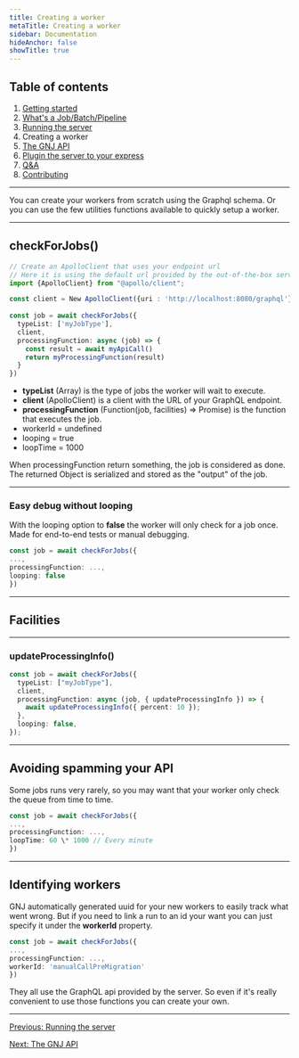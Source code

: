 ```yaml
---
title: Creating a worker
metaTitle: Creating a worker
sidebar: Documentation
hideAnchor: false
showTitle: true
---
```


## Table of contents

1. [Getting started](index.md)
2. [What's a Job/Batch/Pipeline](02_Whats_a_Job_Batch_Pipeline.md)
3. [Running the server](03_Running_the_server.md)
4. Creating a worker
5. [The GNJ API](05_The_GNJ_API.md)
6. [Plugin the server to your express](06_Plugin_the_server_to_your_express.md)
7. [Q&A](07_Q%26A.md)
8. [Contributing](08_Contributing.md)

---

You can create your workers from scratch using the Graphql schema. Or you can use the few utilities functions available to quickly setup a worker.

---

## checkForJobs()

```typescript
// Create an ApolloClient that uses your endpoint url
// Here it is using the default url provided by the out-of-the-box server
import {ApolloClient} from "@apollo/client";

const client = New ApolloClient({uri : 'http://localhost:8080/graphql'})
​
const job = await checkForJobs({
  typeList: ['myJobType'],
  client,
  processingFunction: async (job) => {
    const result = await myApiCall()
    return myProcessingFunction(result)
  }
})
```

- **typeList** (Array<String>) is the type of jobs the worker will wait to execute.
- **client** (ApolloClient) is a client with the URL of your GraphQL endpoint.
- **processingFunction** (Function(job, facilities) => Promise<JsonObject>) is the function that executes the job.
- workerId = undefined
- looping = true
- loopTime = 1000

When processingFunction return something, the job is considered as done. The returned Object is serialized and stored as the "output" of the job.

---

### Easy debug without looping

With the looping option to **false** the worker will only check for a job once. Made for end-to-end tests or manual debugging.

```typescript
const job = await checkForJobs({
...,
processingFunction: ...,
looping: false
})
```

---

## Facilities

---

### updateProcessingInfo()

```typescript
const job = await checkForJobs({
  typeList: ["myJobType"],
  client,
  processingFunction: async (job, { updateProcessingInfo }) => {
    await updateProcessingInfo({ percent: 10 });
  },
  looping: false,
});
```

---

## Avoiding spamming your API

Some jobs runs very rarely, so you may want that your worker only check the queue from time to time.

```typescript
const job = await checkForJobs({
...,
processingFunction: ...,
loopTime: 60 \* 1000 // Every minute
})
```

---

## Identifying workers

GNJ automatically generated uuid for your new workers to easily track what went wrong. But if you need to link a run to an id your want you can just specify it under the **workerId** property.

```typescript
const job = await checkForJobs({
...,
processingFunction: ...,
workerId: 'manualCallPreMigration'
})
```

They all use the GraphQL api provided by the server. So even if it's really convenient to use those functions you can create your own.

---

[Previous: Running the server](03_Running_the_server.md)

[Next: The GNJ API](05_The_GNJ_API.md)
